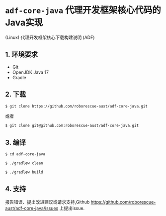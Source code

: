 # `adf-core-java` 代理开发框架核心代码的Java实现

(Linux) 代理开发框架核心下载构建说明 (ADF)

## 1. 环境要求

* Git
* OpenJDK Java 17
* Gradle

## 2. 下载

```bash
$ git clone https://github.com/roborescue-aust/adf-core-java.git
```

或者

```bash
$ git clone git@github.com:roborescue-aust/adf-core-java.git
```

## 3. 编译

```bash
$ cd adf-core-java
```

```bash
$ ./gradlew clean
```

```bash
$ ./gradlew build
```

## 4. 支持

报告错误、提出改进建议或请求支持,Github <https://github.com/roborescue-aust/adf-core-java/issues> 上提出issue.